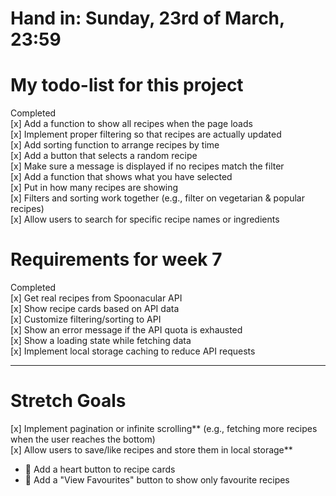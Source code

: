 #  Hand in: Sunday, 23rd of March, 23:59  
# My todo-list for this project  

Completed  
[x] Add a function to show all recipes when the page loads  
[x] Implement proper filtering so that recipes are actually updated  
[x] Add sorting function to arrange recipes by time  
[x] Add a button that selects a random recipe  
[x] Make sure a message is displayed if no recipes match the filter  
[x] Add a function that shows what you have selected  
[x] Put in how many recipes are showing  
[x] Filters and sorting work together (e.g., filter on vegetarian & popular recipes)  
[x] Allow users to search for specific recipe names or ingredients  


# Requirements for week 7  

Completed  
[x] Get real recipes from Spoonacular API  
[x] Show recipe cards based on API data  
[x] Customize filtering/sorting to API  
[x] Show an error message if the API quota is exhausted  
[x] Show a loading state while fetching data  
[x] Implement local storage caching to reduce API requests  

---

# Stretch Goals  
[x] Implement pagination or infinite scrolling** (e.g., fetching more recipes when the user reaches the bottom)  
[x] Allow users to save/like recipes and store them in local storage**  
   - 🔲 Add a heart button to recipe cards  
   - 🔲 Add a "View Favourites" button to show only favourite recipes  

